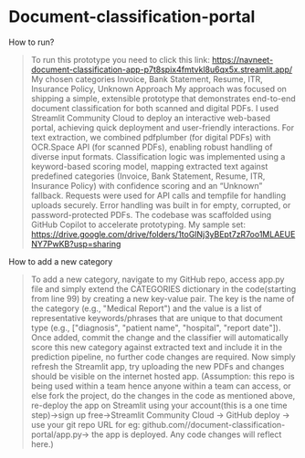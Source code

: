 # Document-classification-portal
How to run?
> To run this prototype you need to click this link: https://navneet-document-classification-app-p7t8spix4fmtvkl8u6qx5x.streamlit.app/
My chosen categories
> Invoice, Bank Statement, Resume, ITR, Insurance Policy, Unknown
Approach
> My approach was focused on shipping a simple, extensible prototype that demonstrates end-to-end document classification for both scanned and digital PDFs. I used Streamlit Community Cloud to deploy an interactive web-based portal, achieving quick deployment and user-friendly interactions. 
> For text extraction, we combined pdfplumber (for digital PDFs) with OCR.Space API (for scanned PDFs), enabling robust handling of diverse input formats. 
> Classification logic was implemented using a keyword-based scoring model, mapping extracted text against predefined categories (Invoice, Bank Statement, Resume, ITR, Insurance Policy) with confidence scoring and an “Unknown” fallback. Requests were used for API calls and tempfile for handling uploads securely. 
> Error handling was built in for empty, corrupted, or password-protected PDFs.
> The codebase was scaffolded using GitHub Copilot to accelerate prototyping.
> My sample set: https://drive.google.com/drive/folders/1toGlNj3yBEpt7zR7oo1MLAEUENY7PwKB?usp=sharing

How to add a new category
> To add a new category, navigate to my GitHub repo, access app.py file and simply extend the CATEGORIES dictionary in the code(starting from line 99) by creating a new key-value pair. 
> The key is the name of the category (e.g., "Medical Report") and the value is a list of representative keywords/phrases that are unique to that document type (e.g., ["diagnosis", "patient name", "hospital", "report date"]). 
> Once added, commit the change and the classifier will automatically score this new category against extracted text and include it in the prediction pipeline, no further code changes are required. 
> Now simply refresh the Streamlit app, try uploading the new PDFs and changes should be visible on the internet hosted app.
(Assumption: this repo is being used within a team hence anyone within a team can access, or else fork the project, do the changes in the code as mentioned above, re-deploy the app on Streamlit using your account(this is a one time step)->sign up free->Streamlit Community Cloud -> GitHub deploy -> use your git repo URL for eg: github.com/<the new user or persons account name>/document-classification-portal/app.py-> the app is deployed. Any code changes will reflect here.)
